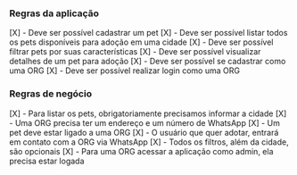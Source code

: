 ### Regras da aplicação

[X] - Deve ser possível cadastrar um pet
[X] - Deve ser possível listar todos os pets disponíveis para adoção em uma cidade
[X] - Deve ser possível filtrar pets por suas características
[X] - Deve ser possível visualizar detalhes de um pet para adoção
[X] - Deve ser possível se cadastrar como uma ORG
[X] - Deve ser possível realizar login como uma ORG

### Regras de negócio

[X] - Para listar os pets, obrigatoriamente precisamos informar a cidade
[X] - Uma ORG precisa ter um endereço e um número de WhatsApp
[X] - Um pet deve estar ligado a uma ORG
[X] - O usuário que quer adotar, entrará em contato com a ORG via WhatsApp
[X] - Todos os filtros, além da cidade, são opcionais
[X] - Para uma ORG acessar a aplicação como admin, ela precisa estar logada
